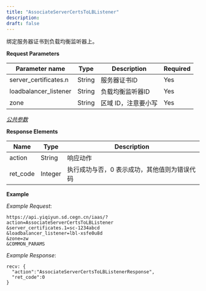 ```yaml
---
title: "AssociateServerCertsToLBListener"
description: 
draft: false
---
```




绑定服务器证书到负载均衡监听器上。

**Request Parameters**

| Parameter name | Type | Description | Required |
| --- | --- | --- | --- |
| server_certificates.n | String | 服务器证书ID | Yes |
| loadbalancer_listener | String | 负载均衡监听器ID | Yes |
| zone | String | 区域 ID，注意要小写 | Yes |

[_公共参数_](../../../parameters/)

**Response Elements**

| Name | Type | Description |
| --- | --- | --- |
| action | String | 响应动作 |
| ret_code | Integer | 执行成功与否，0 表示成功，其他值则为错误代码 |

**Example**

_Example Request_:

```
https://api.yiqiyun.sd.cegn.cn/iaas/?action=AssociateServerCertsToLBListener
&server_certificates.1=sc-1234abcd
&loadbalancer_listener=lbl-xsfe0u8d
&zone=zw
&COMMON_PARAMS
```

_Example Response_:

```
recv: {
  "action":"AssociateServerCertsToLBListenerResponse",
  "ret_code":0
}
```
